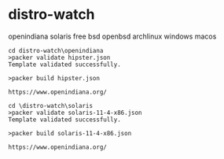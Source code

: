 # distro-watch
openindiana solaris free bsd openbsd archlinux windows macos

```
cd distro-watch\openindiana
>packer validate hipster.json
Template validated successfully.

>packer build hipster.json

https://www.openindiana.org/

```
```
cd \distro-watch\solaris
>packer validate solaris-11-4-x86.json
Template validated successfully.

>packer build solaris-11-4-x86.json

https://www.openindiana.org/

```
